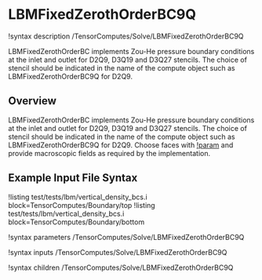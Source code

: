 # LBMFixedZerothOrderBC9Q

!syntax description /TensorComputes/Solve/LBMFixedZerothOrderBC9Q

LBMFixedZerothOrderBC implements Zou-He pressure boundary conditions at the inlet and outlet for D2Q9, D3Q19 and D3Q27 stencils. The choice of stencil should be indicated in the name of the compute object such as LBMFixedZerothOrderBC9Q for D2Q9.

## Overview

LBMFixedZerothOrderBC implements Zou\-He pressure boundary conditions at the inlet and outlet for D2Q9, D3Q19 and D3Q27 stencils. The choice of stencil should be indicated in the name of the compute object such as LBMFixedZerothOrderBC9Q for D2Q9.
Choose faces with [!param](/TensorComputes/Solve/LBMFixedZerothOrderBC9Q/boundary) and provide macroscopic fields as
required by the implementation.

## Example Input File Syntax

!listing test/tests/lbm/vertical_density_bcs.i block=TensorComputes/Boundary/top
!listing test/tests/lbm/vertical_density_bcs.i block=TensorComputes/Boundary/bottom

!syntax parameters /TensorComputes/Solve/LBMFixedZerothOrderBC9Q

!syntax inputs /TensorComputes/Solve/LBMFixedZerothOrderBC9Q

!syntax children /TensorComputes/Solve/LBMFixedZerothOrderBC9Q
